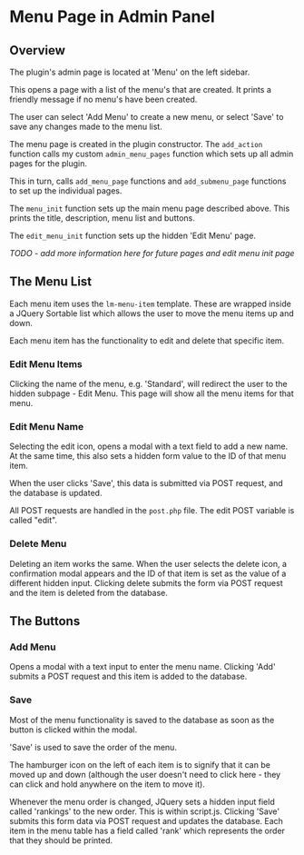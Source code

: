# Menu Page in Admin Panel

## Overview

The plugin's admin page is located at 'Menu' on the left sidebar.

This opens a page with a list of the menu's that are created.  It prints a friendly message if no menu's have been created.

The user can select 'Add Menu' to create a new menu, or select 'Save' to save any changes made to the menu list.

The menu page is created in the plugin constructor.  The ```add_action``` function calls my custom ```admin_menu_pages``` function which sets up all admin pages for the plugin.

This in turn, calls ```add_menu_page``` functions and ```add_submenu_page``` functions to set up the individual pages. 

The ```menu_init``` function sets up the main menu page described above.  This prints the title, description, menu list and buttons.

The ```edit_menu_init``` function sets up the hidden 'Edit Menu' page. 

_TODO - add more information here for future pages and edit menu init page_

## The Menu List

Each menu item uses the ```lm-menu-item``` template.  These are wrapped inside a JQuery Sortable list which allows the user to move the menu items up and down.

Each menu item has the functionality to edit and delete that specific item.

### Edit Menu Items

Clicking the name of the menu, e.g. 'Standard', will redirect the user to the hidden subpage - Edit Menu.  This page will show all the menu items for that menu.

### Edit Menu Name

Selecting the edit icon, opens a modal with a text field to add a new name.  At the same time, this also sets a hidden form value to the ID of that menu item.

When the user clicks 'Save', this data is submitted via POST request, and the database is updated. 

All POST requests are handled in the ```post.php``` file.  The edit POST variable is called "edit".

### Delete Menu

Deleting an item works the same.  When the user selects the delete icon, a confirmation modal appears and the ID of that item is set as the value of a different hidden input.  Clicking delete submits the form via POST request and the item is deleted from the database.

## The Buttons

### Add Menu

Opens a modal with a text input to enter the menu name.  Clicking 'Add' submits a POST request and this item is added to the database.

### Save

Most of the menu functionality is saved to the database as soon as the button is clicked within the modal.

'Save' is used to save the order of the menu.

The hamburger icon on the left of each item is to signify that it can be moved up and down (although the user doesn't need to click here - they can click and hold anywhere on the item to move it).

Whenever the menu order is changed, JQuery sets a hidden input field called 'rankings' to the new order.  This is within script.js. Clicking 'Save' submits this form data via POST request and updates the database.  Each item in the menu table has a field called 'rank' which represents the order that they should be printed.